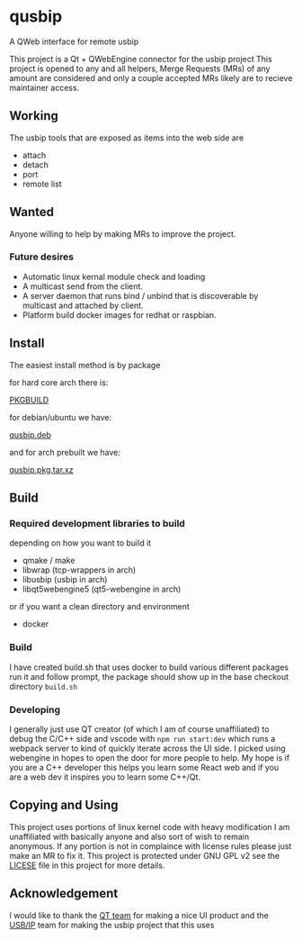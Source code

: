 # qusbip
A QWeb interface for remote usbip

This project is a Qt + QWebEngine connector for the usbip project
This project is opened to any and all helpers, Merge Requests (MRs) of any amount are considered and only a couple accepted MRs likely are to recieve maintainer access.

## Working
The usbip tools that are exposed as items into the web side are

* attach
* detach
* port
* remote list

## Wanted
Anyone willing to help by making MRs to improve the project.

### Future desires
* Automatic linux kernal module check and loading
* A multicast send from the client.
* A server daemon that runs bind / unbind that is discoverable by multicast and attached by client.
* Platform build docker images for redhat or raspbian.

## Install
The easiest install method is by package

for hard core arch there is:

[PKGBUILD](https://github.com/dicetrash/qusbip/blob/master/builds/PKGBUILD)

for debian/ubuntu we have:

[qusbip.deb](https://github.com/dicetrash/qusbip/releases/download/0.1/qusbip.deb)

and for arch prebuilt we have:

[qusbip.pkg.tar.xz](https://github.com/dicetrash/qusbip/releases/download/0.1/qusbip.pkg.tar.xz)

## Build

### Required development libraries to build
depending on how you want to build it
* qmake / make
* libwrap (tcp-wrappers in arch)
* libusbip (usbip in arch)
* libqt5webengine5 (qt5-webengine in arch)

or if you want a clean directory and environment
* docker

### Build
I have created build.sh that uses docker to build various different packages
run it and follow prompt, the package should show up in the base checkout directory
`build.sh`

### Developing
I generally just use QT creator (of which I am of course unaffiliated) to debug the C/C++ side and vscode with `npm run start:dev` which runs a webpack server
to kind of quickly iterate across the UI side.  I picked using webengine in hopes to open the door for more people to help.
My hope is if you are a C++ developer this helps you learn some React web and if you are a web dev it inspires you to learn some C++/Qt.


## Copying and Using
This project uses portions of linux kernel code with heavy modification
I am unaffiliated with basically anyone and also sort of wish to remain anonymous.
If any portion is not in complaince with license rules please just make an MR to fix it.
This project is protected under GNU GPL v2 see the [LICESE](https://github.com/dicetrash/qusbip/blob/master/LICENSE) file in this project for more details.

## Acknowledgement
I would like to thank the [QT team](https://www.qt.io/) for making a nice UI product
and the [USB/IP](http://usbip.sourceforge.net/) team for making the usbip project that this uses
